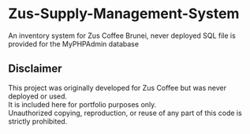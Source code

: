 # Zus-Supply-Management-System
An inventory system for Zus Coffee Brunei, never deployed
SQL file is provided for the MyPHPAdmin database

## Disclaimer

This project was originally developed for Zus Coffee but was never deployed or used.  
It is included here for portfolio purposes only.  
Unauthorized copying, reproduction, or reuse of any part of this code is strictly prohibited.
